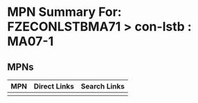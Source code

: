 



# MPN Summary For: FZECONLSTBMA71 > con-lstb : MA07-1

## MPNs
  

|MPN|Direct Links|Search Links|
| :--- | :--- | :--- |
||||
